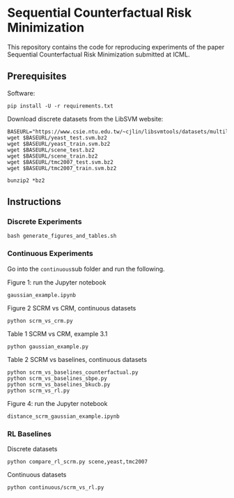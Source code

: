 # Sequential Counterfactual Risk Minimization

This repository contains the code for reproducing experiments of the paper Sequential Counterfactual Risk Minimization submitted at ICML.

## Prerequisites

Software:

```
pip install -U -r requirements.txt
```

Download discrete datasets from the LibSVM website:

```
BASEURL="https://www.csie.ntu.edu.tw/~cjlin/libsvmtools/datasets/multilabel"
wget $BASEURL/yeast_test.svm.bz2
wget $BASEURL/yeast_train.svm.bz2
wget $BASEURL/scene_test.bz2
wget $BASEURL/scene_train.bz2
wget $BASEURL/tmc2007_test.svm.bz2
wget $BASEURL/tmc2007_train.svm.bz2

bunzip2 *bz2
```

## Instructions

### Discrete Experiments

```
bash generate_figures_and_tables.sh
```

### Continuous Experiments

Go into the `continuous`sub folder and run the following.

Figure 1: run the Jupyter notebook 

```
gaussian_example.ipynb
```

Figure 2 SCRM vs CRM, continuous datasets 

```
python scrm_vs_crm.py
```

Table 1 SCRM vs CRM, example 3.1

```
python gaussian_example.py
```

Table 2 SCRM vs baselines, continuous datasets

```
python scrm_vs_baselines_counterfactual.py
python scrm_vs_baselines_sbpe.py
python scrm_vs_baselines_bkucb.py
python scrm_vs_rl.py

```

Figure 4: run the Jupyter notebook 

```
distance_scrm_gaussian_example.ipynb
```
### RL Baselines
Discrete datasets

```
python compare_rl_scrm.py scene,yeast,tmc2007
```
Continuous datasets

```
python continuous/scrm_vs_rl.py
```


